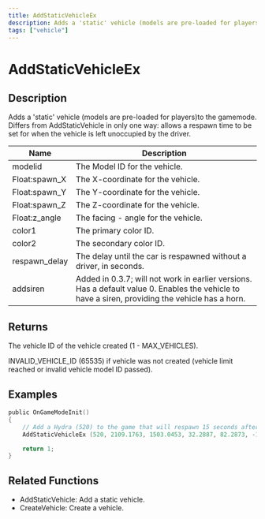 ```yaml
---
title: AddStaticVehicleEx
description: Adds a 'static' vehicle (models are pre-loaded for players)to the gamemode.
tags: ["vehicle"]
---
```


# AddStaticVehicleEx

<TagLinks />

## Description

Adds a 'static' vehicle (models are pre-loaded for players)to the gamemode. Differs from AddStaticVehicle in only one way: allows a respawn time to be set for when the vehicle is left unoccupied by the driver.

| Name          | Description                                                                                                                                      |
| ------------- | ------------------------------------------------------------------------------------------------------------------------------------------------ |
| modelid       | The Model ID for the vehicle.                                                                                                                    |
| Float:spawn_X | The X-coordinate for the vehicle.                                                                                                                |
| Float:spawn_Y | The Y-coordinate for the vehicle.                                                                                                                |
| Float:spawn_Z | The Z-coordinate for the vehicle.                                                                                                                |
| Float:z_angle | The facing - angle for the vehicle.                                                                                                              |
| color1        | The primary color ID.                                                                                                                            |
| color2        | The secondary color ID.                                                                                                                          |
| respawn_delay | The delay until the car is respawned without a driver, in seconds.                                                                               |
| addsiren      | Added in 0.3.7; will not work in earlier versions. Has a default value 0. Enables the vehicle to have a siren, providing the vehicle has a horn. |

## Returns

The vehicle ID of the vehicle created (1 - MAX_VEHICLES).

INVALID_VEHICLE_ID (65535) if vehicle was not created (vehicle limit reached or invalid vehicle model ID passed).

## Examples

```c
public OnGameModeInit()
{
    // Add a Hydra (520) to the game that will respawn 15 seconds after being left
    AddStaticVehicleEx (520, 2109.1763, 1503.0453, 32.2887, 82.2873, -1, -1, 15);

    return 1;
}
```

## Related Functions

- AddStaticVehicle: Add a static vehicle.
- CreateVehicle: Create a vehicle.
